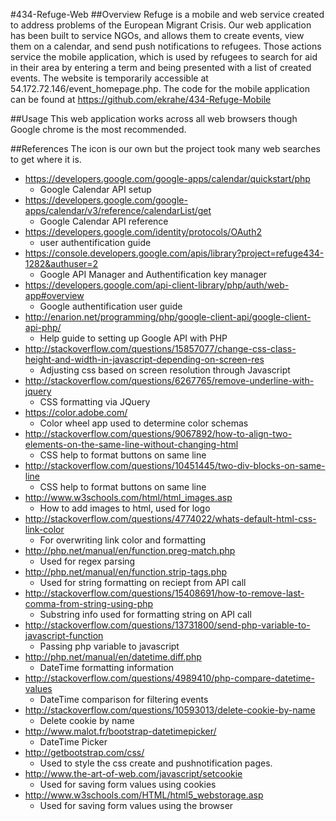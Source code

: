 #434-Refuge-Web
##Overview
Refuge is a mobile and web service created to address problems of the European Migrant Crisis.
Our web application has been built to service NGOs, and allows them to create events, view them on a calendar, and send push notifications to refugees.
Those actions service the mobile application, which is used by refugees to search for aid in their area by entering a term and being presented with a list of created events.
The website is temporarily accessible at 54.172.72.146/event_homepage.php.
The code for the mobile application can be found at https://github.com/ekrahe/434-Refuge-Mobile

##Usage
This web application works across all web browsers though Google chrome is the most recommended.

##References
The icon is our own but the project took many web searches to get where it is.
* https://developers.google.com/google-apps/calendar/quickstart/php
  * Google Calendar API setup
* https://developers.google.com/google-apps/calendar/v3/reference/calendarList/get
  * Google Calendar API reference 
* https://developers.google.com/identity/protocols/OAuth2
  * user authentification guide
* https://console.developers.google.com/apis/library?project=refuge434-1282&authuser=2
  * Google API Manager and Authentification key manager
* https://developers.google.com/api-client-library/php/auth/web-app#overview
  * Google authentification user guide
* http://enarion.net/programming/php/google-client-api/google-client-api-php/
  * Help guide to setting up Google API with PHP
* http://stackoverflow.com/questions/15857077/change-css-class-height-and-width-in-javascript-depending-on-screen-res 
  * Adjusting css based on screen resolution through Javascript 
* http://stackoverflow.com/questions/6267765/remove-underline-with-jquery 
  * CSS formatting via JQuery 
* https://color.adobe.com/
  * Color wheel app used to determine color schemas
* http://stackoverflow.com/questions/9067892/how-to-align-two-elements-on-the-same-line-without-changing-html
  * CSS help to format buttons on same line
* http://stackoverflow.com/questions/10451445/two-div-blocks-on-same-line
  *  CSS help to format buttons on same line
* http://www.w3schools.com/html/html_images.asp 
  *  How to add images to html, used for logo
* http://stackoverflow.com/questions/4774022/whats-default-html-css-link-color
  * For overwriting link color and formatting 
* http://php.net/manual/en/function.preg-match.php 
  * Used for regex parsing 
* http://php.net/manual/en/function.strip-tags.php
  * Used for string formatting on reciept from API call
* http://stackoverflow.com/questions/15408691/how-to-remove-last-comma-from-string-using-php
  * Substring info used for formatting string on API call
* http://stackoverflow.com/questions/13731800/send-php-variable-to-javascript-function
  * Passing php variable to javascript
* http://php.net/manual/en/datetime.diff.php 
  * DateTime formatting information
* http://stackoverflow.com/questions/4989410/php-compare-datetime-values 
  * DateTime comparison for filtering events
* http://stackoverflow.com/questions/10593013/delete-cookie-by-name
  * Delete cookie by name
* http://www.malot.fr/bootstrap-datetimepicker/
  * DateTime Picker
* http://getbootstrap.com/css/
  * Used to style the css create and pushnotification pages.
* http://www.the-art-of-web.com/javascript/setcookie
  * Used for saving form values using cookies
* http://www.w3schools.com/HTML/html5_webstorage.asp
  * Used for saving form values using the browser
